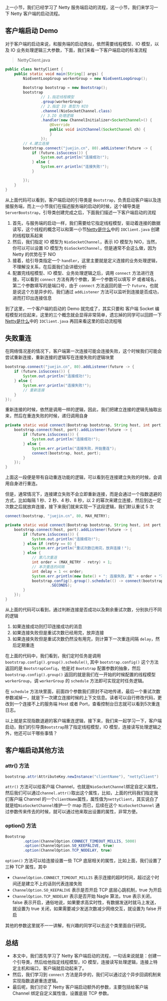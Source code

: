 上一小节，我们已经学习了 Netty 服务端启动的流程，这一小节，我们来学习一下 Netty 客户端的启动流程。

## 客户端启动 Demo

对于客户端的启动来说，和服务端的启动类似，依然需要线程模型、IO 模型，以及 IO 业务处理逻辑三大参数，下面，我们来看一下客户端启动的标准流程

> NettyClient.java

```java
public class NettyClient {
    public static void main(String[] args) {
        NioEventLoopGroup workerGroup = new NioEventLoopGroup();
        
        Bootstrap bootstrap = new Bootstrap();
        bootstrap
                // 1.指定线程模型
                .group(workerGroup)
                // 2.指定 IO 类型为 NIO
                .channel(NioSocketChannel.class)
                // 3.IO 处理逻辑
                .handler(new ChannelInitializer<SocketChannel>() {
                    @Override
                    public void initChannel(SocketChannel ch) {
                    }
                });
        // 4.建立连接
        bootstrap.connect("juejin.cn", 80).addListener(future -> {
            if (future.isSuccess()) {
                System.out.println("连接成功!");
            } else {
                System.err.println("连接失败!");
            }

        });
    }
}
```

从上面代码可以看到，客户端启动的引导类是 `Bootstrap`，负责启动客户端以及连接服务端，而上一小节我们在描述服务端的启动的时候，这个辅导类是 `ServerBootstrap`，引导类创建完成之后，下面我们描述一下客户端启动的流程

1. 首先，与服务端的启动一样，我们需要给它指定线程模型，驱动着连接的数据读写，这个线程的概念可以和第一小节[Netty是什么](https://juejin.cn/book/6844733738119593991/section/6844733738270588942)中的 `IOClient.java` 创建的线程联系起来
2. 然后，我们指定 IO 模型为 `NioSocketChannel`，表示 IO 模型为 NIO，当然，你可以可以设置 IO 模型为 `OioSocketChannel`，但是通常不会这么做，因为 Netty 的优势在于 NIO
3. 接着，给引导类指定一个 `handler`，这里主要就是定义连接的业务处理逻辑，不理解没关系，在后面我们会详细分析
4. 配置完线程模型、IO 模型、业务处理逻辑之后，调用 `connect` 方法进行连接，可以看到 `connect` 方法有两个参数，第一个参数可以填写 IP 或者域名，第二个参数填写的是端口号，由于 `connect` 方法返回的是一个 `Future`，也就是说这个方是异步的，我们通过 `addListener` 方法可以监听到连接是否成功，进而打印出连接信息

到了这里，一个客户端的启动的 Demo 就完成了，其实只要和 客户端 Socket 编程模型对应起来，这里的三个概念就会显得非常简单，遗忘掉的同学可以回顾一下 [Netty是什么](https://juejin.cn/book/6844733738119593991/section/6844733738270588942)中的 `IOClient.java` 再回来看这里的启动流程哦

## 失败重连

在网络情况差的情况下，客户端第一次连接可能会连接失败，这个时候我们可能会尝试重新连接，重新连接的逻辑写在连接失败的逻辑块里

```java
bootstrap.connect("juejin.cn", 80).addListener(future -> {
    if (future.isSuccess()) {
        System.out.println("连接成功!");
    } else {
        System.err.println("连接失败!");
        // 重新连接
    }
});
```

重新连接的时候，依然是调用一样的逻辑，因此，我们把建立连接的逻辑先抽取出来，然后在重连失败的时候，递归调用自身

```java
private static void connect(Bootstrap bootstrap, String host, int port) {
    bootstrap.connect(host, port).addListener(future -> {
        if (future.isSuccess()) {
            System.out.println("连接成功!");
        } else {
            System.err.println("连接失败，开始重连");
            connect(bootstrap, host, port);
        }
    });
}
```

上面这一段便是带有自动重连功能的逻辑，可以看到在连接建立失败的时候，会调用自身进行重连。

但是，通常情况下，连接建立失败不会立即重新连接，而是会通过一个指数退避的方式，比如每隔 1 秒、2 秒、4 秒、8 秒，以 2 的幂次来建立连接，然后到达一定次数之后就放弃连接，接下来我们就来实现一下这段逻辑，我们默认重试 5 次

```java
connect(bootstrap, "juejin.cn", 80, MAX_RETRY);

private static void connect(Bootstrap bootstrap, String host, int port, int retry) {
    bootstrap.connect(host, port).addListener(future -> {
        if (future.isSuccess()) {
            System.out.println("连接成功!");
        } else if (retry == 0) {
            System.err.println("重试次数已用完，放弃连接！");
        } else {
            // 第几次重连
            int order = (MAX_RETRY - retry) + 1;
            // 本次重连的间隔
            int delay = 1 << order;
            System.err.println(new Date() + ": 连接失败，第" + order + "次重连……");
            bootstrap.config().group().schedule(() -> connect(bootstrap, host, port, retry - 1), delay, TimeUnit
                    .SECONDS);
        }
    });
}
```

从上面的代码可以看到，通过判断连接是否成功以及剩余重试次数，分别执行不同的逻辑

1. 如果连接成功则打印连接成功的消息
2. 如果连接失败但是重试次数已经用完，放弃连接
3. 如果连接失败但是重试次数仍然没有用完，则计算下一次重连间隔 `delay`，然后定期重连

在上面的代码中，我们看到，我们定时任务是调用 `bootstrap.config().group().schedule()`, 其中 `bootstrap.config()` 这个方法返回的是 `BootstrapConfig`，他是对 `Bootstrap` 配置参数的抽象，然后 `bootstrap.config().group()` 返回的就是我们在一开始的时候配置的线程模型 `workerGroup`，调 `workerGroup` 的 `schedule` 方法即可实现定时任务逻辑。

在 `schedule` 方法块里面，前面四个参数我们原封不动地传递，最后一个重试次数参数减掉一，就是下一次建立连接时候的上下文信息。读者可以自行修改代码，更改到一个连接不上的服务端 Host 或者 Port，查看控制台日志就可以看到5次重连日志。

以上就是实现指数退避的客户端重连逻辑，接下来，我们来一起学习一下，客户端启动，我们的引导类`Bootstrap`除了指定线程模型，IO 模型，连接读写处理逻辑之外，他还可以干哪些事情？

## 客户端启动其他方法

### attr() 方法

```java
bootstrap.attr(AttributeKey.newInstance("clientName"), "nettyClient")
```

`attr()` 方法可以给客户端 Channel，也就是`NioSocketChannel`绑定自定义属性，然后我们可以通过`channel.attr()`取出这个属性，比如，上面的代码我们指定我们客户端 Channel 的一个`clientName`属性，属性值为`nettyClient`，其实说白了就是给`NioSocketChannel`维护一个 map 而已，后续在这个 `NioSocketChannel` 通过参数传来传去的时候，就可以通过他来取出设置的属性，非常方便。

### option() 方法

```java
Bootstrap
        .option(ChannelOption.CONNECT_TIMEOUT_MILLIS, 5000)
        .option(ChannelOption.SO_KEEPALIVE, true)
        .option(ChannelOption.TCP_NODELAY, true)
```

`option()` 方法可以给连接设置一些 TCP 底层相关的属性，比如上面，我们设置了三种 TCP 属性，其中

- `ChannelOption.CONNECT_TIMEOUT_MILLIS` 表示连接的超时时间，超过这个时间还是建立不上的话则代表连接失败
- `ChannelOption.SO_KEEPALIVE` 表示是否开启 TCP 底层心跳机制，true 为开启
- `ChannelOption.TCP_NODELAY` 表示是否开始 Nagle 算法，true 表示关闭，false 表示开启，通俗地说，如果要求高实时性，有数据发送时就马上发送，就设置为 true 关闭，如果需要减少发送次数减少网络交互，就设置为 false 开启

其他的参数这里就不一一讲解，有兴趣的同学可以去这个类里面自行研究。

## 总结

- 本文中，我们首先学习了 Netty 客户端启动的流程，一句话来说就是：创建一个引导类，然后给他指定线程模型，IO 模型，连接读写处理逻辑，连接上特定主机和端口，客户端就启动起来了。
- 然后，我们学习到 `connect` 方法是异步的，我们可以通过这个异步回调机制来实现指数退避重连逻辑。
- 最后呢，我们讨论了 Netty 客户端启动额外的参数，主要包括给客户端 Channel 绑定自定义属性值，设置底层 TCP 参数。